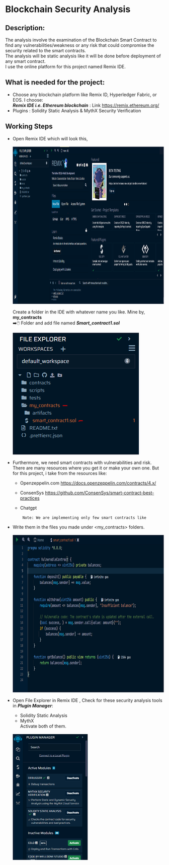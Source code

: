# Blockchain Security Analysis
## Description:

The analysis involve the examination of the Blockchain Smart Contract to find any vulnerabilities/weakness or any risk that could compromise the security related to the smart contracts. <br/>
The analysis will be static analysis like it will be done before deployment of any smart contract. <br/>
I use the online platform for this project named Remix IDE.

## What is needed for the project: 

- Choose any blockchain platform like Remix ID, Hyperledger Fabric, or EOS. I choose:
  <br/> ***Remix IDE i.e. Ethereum blockchain*** : Link <a>https://remix.ethereum.org/</a> 
- Plugins : Solidity Static Analysis & MythX Security Verification

## Working Steps
- Open Remix IDE which will look this,<br/><br/>
<img src = "https://github.com/uzair-khn/Blockchain_Security_Analysis/blob/main/imgs/p1.PNG" width="1000px" height="500px"> <br/>

   Create a folder in the IDE with whatever name you like. Mine by, **my_contracts**<br/>
   ➡️🖱️ Folder and add file named ***Smart_contract1.sol*** <br/><br/>
  <img src="https://github.com/uzair-khn/Blockchain_Security_Analysis/blob/main/imgs/p2.PNG"> <br/>
  
 - Furthermore, we need smart contracts with vulnerabilities and risk. <br/>
    There are many resources where you get it or make your own one. But for this project, i take from the resources like:<br/>
    - Openzeppelin.com <a> https://docs.openzeppelin.com/contracts/4.x/ </a>
    - ConsenSys <a> https://github.com/ConsenSys/smart-contract-best-practices </a>
    - Chatgpt 
   
           Note: We are implementing only few smart contracts like 
   
 -  Write them in the files you made under <my_contracts> folders.<br/><br/>
    <img src="https://github.com/uzair-khn/Blockchain_Security_Analysis/blob/main/imgs/p3.PNG" height="500px"> <br/>
 -  Open File Explorer in Remix IDE , Check for these security analysis tools in ***Plugin Manager***: <br/>
     - Solidity Static Analysis
     - MythX
     <br/>Activate both of them.<br/><br/>
     <img src="https://github.com/uzair-khn/Blockchain_Security_Analysis/blob/main/imgs/p4.PNG" height="400px">
     
 
 


